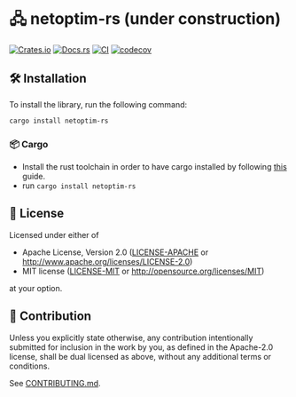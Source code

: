 # 🖧 netoptim-rs (under construction)

[![Crates.io](https://img.shields.io/crates/v/netoptim-rs.svg)](https://crates.io/crates/netoptim-rs)
[![Docs.rs](https://docs.rs/netoptim-rs/badge.svg)](https://docs.rs/netoptim-rs)
[![CI](https://github.com/luk036/netoptim-rs/workflows/CI/badge.svg)](https://github.com/luk036/netoptim-rs/actions)
[![codecov](https://codecov.io/gh/luk036/netoptim-rs/branch/main/graph/badge.svg?token=bamdGjpTmm)](https://codecov.io/gh/luk036/netoptim-rs)

## 🛠️ Installation

To install the library, run the following command:

```bash
cargo install netoptim-rs
```

### 📦 Cargo

- Install the rust toolchain in order to have cargo installed by following
  [this](https://www.rust-lang.org/tools/install) guide.
- run `cargo install netoptim-rs`

## 📜 License

Licensed under either of

- Apache License, Version 2.0
  ([LICENSE-APACHE](LICENSE-APACHE) or http://www.apache.org/licenses/LICENSE-2.0)
- MIT license
  ([LICENSE-MIT](LICENSE-MIT) or http://opensource.org/licenses/MIT)

at your option.

## 🤝 Contribution

Unless you explicitly state otherwise, any contribution intentionally submitted
for inclusion in the work by you, as defined in the Apache-2.0 license, shall be
dual licensed as above, without any additional terms or conditions.

See [CONTRIBUTING.md](CONTRIBUTING.md).
